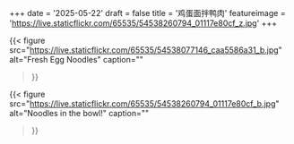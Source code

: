 +++
date = '2025-05-22'
draft = false
title = '鸡蛋面拌鸭肉'
featureimage = 'https://live.staticflickr.com/65535/54538260794_01117e80cf_z.jpg'
+++

{{< figure
  src="https://live.staticflickr.com/65535/54538077146_caa5586a31_b.jpg"
  alt="Fresh Egg Noodles"
  caption=""
>}}

{{< figure
  src="https://live.staticflickr.com/65535/54538260794_01117e80cf_b.jpg"
  alt="Noodles in the bowl!"
  caption=""
>}}
